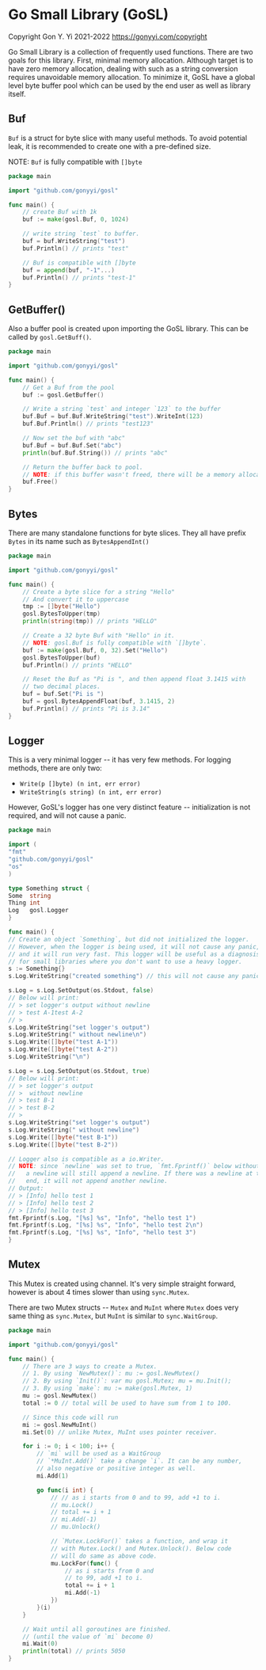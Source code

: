 # Go Small Library (GoSL)

Copyright Gon Y. Yi 2021-2022 <https://gonyyi.com/copyright>

Go Small Library is a collection of frequently used functions. There are 
two goals for this library. First, minimal memory allocation. Although target 
is to have zero memory allocation, dealing with such as a string conversion 
requires unavoidable memory allocation. To minimize it, GoSL have a global 
level byte buffer pool which can be used by the end user as well as library 
itself.


## Buf

`Buf` is a struct for byte slice with many useful methods. To avoid potential leak, it is recommended to create one with
a pre-defined size.

NOTE: `Buf` is fully compatible with `[]byte`

```go
package main

import "github.com/gonyyi/gosl"

func main() {
	// create Buf with 1k
	buf := make(gosl.Buf, 0, 1024)

	// write string `test` to buffer.
	buf = buf.WriteString("test")
	buf.Println() // prints "test"

	// Buf is compatible with []byte
	buf = append(buf, "-1"...)
	buf.Println() // prints "test-1"
}
```

## GetBuffer()

Also a buffer pool is created upon importing the GoSL library. This can be 
called by `gosl.GetBuff()`.

```go
package main

import "github.com/gonyyi/gosl"

func main() {
	// Get a Buf from the pool
	buf := gosl.GetBuffer()

	// Write a string `test` and integer `123` to the buffer
	buf.Buf = buf.Buf.WriteString("test").WriteInt(123)
	buf.Buf.Println() // prints "test123"

	// Now set the buf with "abc"
	buf.Buf = buf.Buf.Set("abc")
	println(buf.Buf.String()) // prints "abc"

	// Return the buffer back to pool. 
	// NOTE: if this buffer wasn't freed, there will be a memory allocation.
	buf.Free()
}
```

## Bytes

There are many standalone functions for byte slices. They all have prefix 
`Bytes` in its name such as `BytesAppendInt()`

```go
package main

import "github.com/gonyyi/gosl"

func main() {
	// Create a byte slice for a string "Hello"
	// And convert it to uppercase
	tmp := []byte("Hello")
	gosl.BytesToUpper(tmp)
	println(string(tmp)) // prints "HELLO"

	// Create a 32 byte Buf with "Hello" in it. 
	// NOTE: gosl.Buf is fully compatible with `[]byte`.
	buf := make(gosl.Buf, 0, 32).Set("Hello")
	gosl.BytesToUpper(buf)
	buf.Println() // prints "HELLO"

	// Reset the Buf as "Pi is ", and then append float 3.1415 with
	// two decimal places. 
	buf = buf.Set("Pi is ")
	buf = gosl.BytesAppendFloat(buf, 3.1415, 2)
	buf.Println() // prints "Pi is 3.14"
}
```

## Logger

This is a very minimal logger -- it has very few methods. For logging methods, 
there are only two:

- `Write(p []byte) (n int, err error)`
- `WriteString(s string) (n int, err error)`

However, GoSL's logger has one very distinct feature -- initialization is not 
required, and will not cause a panic.

```go
package main 

import (
"fmt"
"github.com/gonyyi/gosl"
"os"
)

type Something struct {
Some  string
Thing int
Log   gosl.Logger
}

func main() {
// Create an object `Something`, but did not initialized the logger.
// However, when the logger is being used, it will not cause any panic,
// and it will run very fast. This logger will be useful as a diagnosis
// for small libraries where you don't want to use a heavy logger.
s := Something{}
s.Log.WriteString("created something") // this will not cause any panic

s.Log = s.Log.SetOutput(os.Stdout, false)
// Below will print:
// > set logger's output without newline
// > test A-1test A-2
// >
s.Log.WriteString("set logger's output")
s.Log.WriteString(" without newline\n")
s.Log.Write([]byte("test A-1"))
s.Log.Write([]byte("test A-2"))
s.Log.WriteString("\n")

s.Log = s.Log.SetOutput(os.Stdout, true)
// Below will print:
// > set logger's output
// >  without newline
// > test B-1
// > test B-2
// >
s.Log.WriteString("set logger's output")
s.Log.WriteString(" without newline")
s.Log.Write([]byte("test B-1"))
s.Log.Write([]byte("test B-2"))

// Logger also is compatible as a io.Writer.
// NOTE: since `newline` was set to true, `fmt.Fprintf()` below without
//   a newline will still append a newline. If there was a newline at the
//   end, it will not append another newline.
// Output:
// > [Info] hello test 1
// > [Info] hello test 2
// > [Info] hello test 3
fmt.Fprintf(s.Log, "[%s] %s", "Info", "hello test 1")
fmt.Fprintf(s.Log, "[%s] %s", "Info", "hello test 2\n")
fmt.Fprintf(s.Log, "[%s] %s", "Info", "hello test 3")
}
```


## Mutex

This Mutex is created using channel. It's very simple straight forward, 
however is about 4 times slower than using `sync.Mutex`.

There are two Mutex structs -- `Mutex` and `MuInt` where `Mutex` does very
same thing as `sync.Mutex`, but `MuInt` is similar to `sync.WaitGroup`.  

```go
package main

import "github.com/gonyyi/gosl"

func main() {
	// There are 3 ways to create a Mutex.
	// 1. By using `NewMutex()`: mu := gosl.NewMutex()
	// 2. By using `Init()`: var mu gosl.Mutex; mu = mu.Init();
	// 3. By using `make`: mu := make(gosl.Mutex, 1)
	mu := gosl.NewMutex()
	total := 0 // total will be used to have sum from 1 to 100.

	// Since this code will run
	mi := gosl.NewMuInt()
	mi.Set(0) // unlike Mutex, MuInt uses pointer receiver.

	for i := 0; i < 100; i++ {
		// `mi` will be used as a WaitGroup
		// `*MuInt.Add()` take a change `i`. It can be any number,
		// also negative or positive integer as well.
		mi.Add(1)

		go func(i int) {
			// // as i starts from 0 and to 99, add +1 to i.
			// mu.Lock()
			// total += i + 1 
			// mi.Add(-1)
			// mu.Unlock()

			// `Mutex.LockFor()` takes a function, and wrap it 
			// with Mutex.Lock() and Mutex.Unlock(). Below code 
			// will do same as above code.
			mu.LockFor(func() {
				// as i starts from 0 and 
				// to 99, add +1 to i.
				total += i + 1 
				mi.Add(-1)
			})
		}(i)
	}

	// Wait until all goroutines are finished. 
	// (until the value of `mi` become 0)
	mi.Wait(0)
	println(total) // prints 5050
}
```

